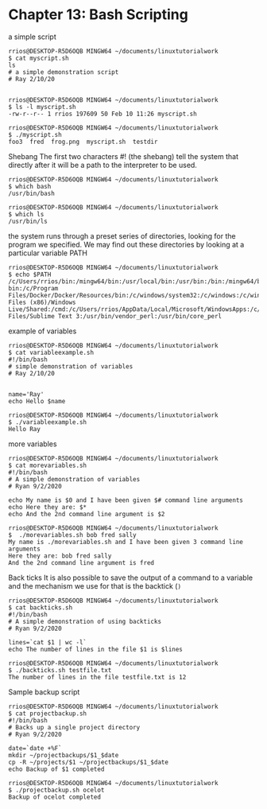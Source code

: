 # Chapter 13: Bash Scripting

a simple script 
```
rrios@DESKTOP-R5D6OQB MINGW64 ~/documents/linuxtutorialwork
$ cat myscript.sh
ls
# a simple demonstration script
# Ray 2/10/20


rrios@DESKTOP-R5D6OQB MINGW64 ~/documents/linuxtutorialwork
$ ls -l myscript.sh
-rw-r--r-- 1 rrios 197609 50 Feb 10 11:26 myscript.sh

rrios@DESKTOP-R5D6OQB MINGW64 ~/documents/linuxtutorialwork
$ ./myscript.sh
foo3  fred  frog.png  myscript.sh  testdir
```

Shebang
 The first two characters #! (the shebang) tell the system that directly after it will be a path to the interpreter to be used.
```
rrios@DESKTOP-R5D6OQB MINGW64 ~/documents/linuxtutorialwork
$ which bash
/usr/bin/bash

rrios@DESKTOP-R5D6OQB MINGW64 ~/documents/linuxtutorialwork
$ which ls
/usr/bin/ls
```

the system runs through a preset series of directories, looking for the program we specified. We may find out these directories by looking at a particular variable PATH 
```
rrios@DESKTOP-R5D6OQB MINGW64 ~/documents/linuxtutorialwork
$ echo $PATH
/c/Users/rrios/bin:/mingw64/bin:/usr/local/bin:/usr/bin:/bin:/mingw64/bin:/usr/bin:/c/Users/rrios/bin:/c/ProgramData/DockerDesktop/version-bin:/c/Program Files/Docker/Docker/Resources/bin:/c/windows/system32:/c/windows:/c/windows/System32/Wbem:/c/windows/System32/WindowsPowerShell/v1.0:/c/windows/System32/OpenSSH:/c/Program Files (x86)/Windows Live/Shared:/cmd:/c/Users/rrios/AppData/Local/Microsoft/WindowsApps:/c/Program Files/Sublime Text 3:/usr/bin/vendor_perl:/usr/bin/core_perl
```

example of variables 
```
rrios@DESKTOP-R5D6OQB MINGW64 ~/documents/linuxtutorialwork
$ cat variableexample.sh
#!/bin/bash
# simple demonstration of variables
# Ray 2/10/20


name='Ray'
echo Hello $name

rrios@DESKTOP-R5D6OQB MINGW64 ~/documents/linuxtutorialwork
$ ./variableexample.sh
Hello Ray
```

more variables 
```
rrios@DESKTOP-R5D6OQB MINGW64 ~/documents/linuxtutorialwork
$ cat morevariables.sh
#!/bin/bash
# A simple demonstration of variables
# Ryan 9/2/2020

echo My name is $0 and I have been given $# command line arguments
echo Here they are: $*
echo And the 2nd command line argument is $2

rrios@DESKTOP-R5D6OQB MINGW64 ~/documents/linuxtutorialwork
$  ./morevariables.sh bob fred sally
My name is ./morevariables.sh and I have been given 3 command line arguments
Here they are: bob fred sally
And the 2nd command line argument is fred
```

Back ticks
It is also possible to save the output of a command to a variable and the mechanism we use for that is the backtick (`)
`

```
rrios@DESKTOP-R5D6OQB MINGW64 ~/documents/linuxtutorialwork
$ cat backticks.sh
#!/bin/bash
# A simple demonstration of using backticks
# Ryan 9/2/2020
 
lines=`cat $1 | wc -l`
echo The number of lines in the file $1 is $lines

rrios@DESKTOP-R5D6OQB MINGW64 ~/documents/linuxtutorialwork
$ ./backticks.sh testfile.txt
The number of lines in the file testfile.txt is 12
```

Sample backup script 
```
rrios@DESKTOP-R5D6OQB MINGW64 ~/documents/linuxtutorialwork
$ cat projectbackup.sh
#!/bin/bash
# Backs up a single project directory
# Ryan 9/2/2020
 
date=`date +%F`
mkdir ~/projectbackups/$1_$date
cp -R ~/projects/$1 ~/projectbackups/$1_$date
echo Backup of $1 completed

rrios@DESKTOP-R5D6OQB MINGW64 ~/documents/linuxtutorialwork
$ ./projectbackup.sh ocelot
Backup of ocelot completed

```
